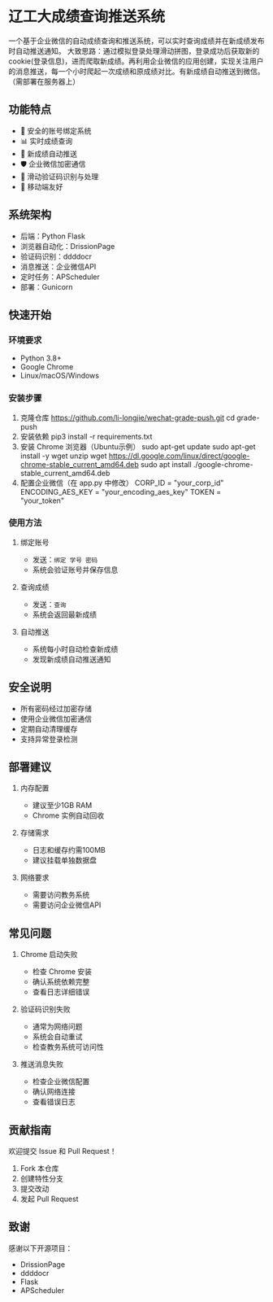 # 辽工大成绩查询推送系统

一个基于企业微信的自动成绩查询和推送系统，可以实时查询成绩并在新成绩发布时自动推送通知。
大致思路：通过模拟登录处理滑动拼图，登录成功后获取新的cookie(登录信息)，进而爬取新成绩。再利用企业微信的应用创建，实现关注用户的消息推送，每一个小时爬起一次成绩和原成绩对比。有新成绩自动推送到微信。（需部署在服务器上）

## 功能特点

- 🔐 安全的账号绑定系统
- 📊 实时成绩查询
- 🔔 新成绩自动推送
- 🛡️ 企业微信加密通信
- 🤖 滑动验证码识别与处理
- 📱 移动端友好

## 系统架构

- 后端：Python Flask
- 浏览器自动化：DrissionPage
- 验证码识别：ddddocr
- 消息推送：企业微信API
- 定时任务：APScheduler
- 部署：Gunicorn

## 快速开始

### 环境要求

- Python 3.8+
- Google Chrome
- Linux/macOS/Windows

### 安装步骤

1. 克隆仓库
 https://github.com/li-longjie/wechat-grade-push.git
cd grade-push
2. 安装依赖
   pip3 install -r requirements.txt
3. 安装 Chrome 浏览器（Ubuntu示例）
   sudo apt-get update
   sudo apt-get install -y wget unzip
   wget https://dl.google.com/linux/direct/google-chrome-stable_current_amd64.deb
   sudo apt install ./google-chrome-stable_current_amd64.deb
4. 配置企业微信（在 app.py 中修改）
   CORP_ID = "your_corp_id"
  ENCODING_AES_KEY = "your_encoding_aes_key"
  TOKEN = "your_token"

### 使用方法

1. 绑定账号
   - 发送：`绑定 学号 密码`
   - 系统会验证账号并保存信息

2. 查询成绩
   - 发送：`查询`
   - 系统会返回最新成绩

3. 自动推送
   - 系统每小时自动检查新成绩
   - 发现新成绩自动推送通知

## 安全说明

- 所有密码经过加密存储
- 使用企业微信加密通信
- 定期自动清理缓存
- 支持异常登录检测

## 部署建议

1. 内存配置
   - 建议至少1GB RAM
   - Chrome 实例自动回收

2. 存储需求
   - 日志和缓存约需100MB
   - 建议挂载单独数据盘

3. 网络要求
   - 需要访问教务系统
   - 需要访问企业微信API

## 常见问题

1. Chrome 启动失败
   - 检查 Chrome 安装
   - 确认系统依赖完整
   - 查看日志详细错误

2. 验证码识别失败
   - 通常为网络问题
   - 系统会自动重试
   - 检查教务系统可访问性

3. 推送消息失败
   - 检查企业微信配置
   - 确认网络连接
   - 查看错误日志

## 贡献指南

欢迎提交 Issue 和 Pull Request！

1. Fork 本仓库
2. 创建特性分支
3. 提交改动
4. 发起 Pull Request

## 致谢

感谢以下开源项目：
- DrissionPage
- ddddocr
- Flask
- APScheduler
